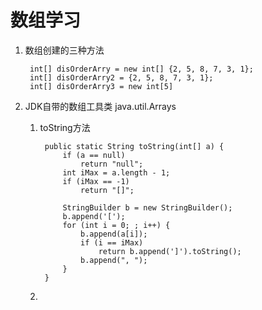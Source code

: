 # 数组学习

1. 数组创建的三种方法

        int[] disOrderArry = new int[] {2, 5, 8, 7, 3, 1};
	    int[] disOrderArry2 = {2, 5, 8, 7, 3, 1};
	    int[] disOrderArry3 = new int[5]


2. JDK自带的数组工具类 java.util.Arrays

    1. toString方法

            public static String toString(int[] a) {
                if (a == null)
                    return "null";
                int iMax = a.length - 1;
                if (iMax == -1)
                    return "[]";

                StringBuilder b = new StringBuilder();
                b.append('[');
                for (int i = 0; ; i++) {
                    b.append(a[i]);
                    if (i == iMax)
                        return b.append(']').toString();
                    b.append(", ");
                }
            } 

    2.         